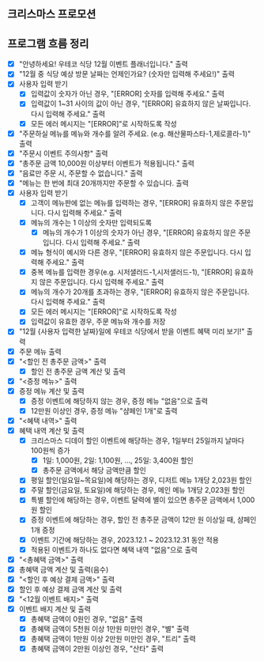 ## 크리스마스 프로모션

## 프로그램 흐름 정리
- [x] "안녕하세요! 우테코 식당 12월 이벤트 플래너입니다." 출력
- [x] "12월 중 식당 예상 방문 날짜는 언제인가요? (숫자만 입력해 주세요!)" 출력
- [x] 사용자 입력 받기
    - [x] 입력값이 숫자가 아닌 경우, "[ERROR] 숫자를 입력해 주세요." 출력
    - [x] 입력값이 1~31 사이의 값이 아닌 경우, "[ERROR] 유효하지 않은 날짜입니다. 다시 입력해 주세요." 출력
  - [x] 모든 에러 메시지는 "[ERROR]"로 시작하도록 작성
- [x] "주문하실 메뉴를 메뉴와 개수를 알려 주세요. (e.g. 해산물파스타-1,제로콜라-1)" 출력
- [x] "주문시 이벤트 주의사항" 출력
- [x] "총주문 금액 10,000원 이상부터 이벤트가 적용됩니다." 출력
- [x] "음료만 주문 시, 주문할 수 없습니다." 출력
- [x] "메뉴는 한 번에 최대 20개까지만 주문할 수 있습니다. 출력
- [x] 사용자 입력 받기
  - [x] 고객이 메뉴판에 없는 메뉴를 입력하는 경우, "[ERROR] 유효하지 않은 주문입니다. 다시 입력해 주세요." 출력
  - [x] 메뉴의 개수는 1 이상의 숫자만 입력되도록
    - [x] 메뉴의 개수가 1 이상의 숫자가 아닌 경우, "[ERROR] 유효하지 않은 주문입니다. 다시 입력해 주세요." 출력
  - [x] 메뉴 형식이 예시와 다른 경우, "[ERROR] 유효하지 않은 주문입니다. 다시 입력해 주세요." 출력
  - [x] 중복 메뉴를 입력한 경우(e.g. 시저샐러드-1,시저샐러드-1), "[ERROR] 유효하지 않은 주문입니다. 다시 입력해 주세요." 출력
  - [x] 메뉴의 개수가 20개를 초과하는 경우, "[ERROR] 유효하지 않은 주문입니다. 다시 입력해 주세요." 출력
  - [x] 모든 에러 메시지는 "[ERROR]"로 시작하도록 작성
  - [x] 입력값이 유효한 경우, 주문 메뉴와 개수를 저장
- [x] "12월 {사용자 입력한 날짜}일에 우테코 식당에서 받을 이벤트 혜택 미리 보기!" 출력 
- [x] 주문 메뉴 출력
- [x] "<할인 전 총주문 금액>" 출력
  - [x] 할인 전 총주문 금액 계산 및 출력
- [x] "<증정 메뉴>" 출력
- [x] 증정 메뉴 계산 및 출력
  - [x] 증정 이벤트에 해당하지 않는 경우, 증정 메뉴 "없음"으로 출력
  - [x] 12만원 이상인 경우, 증정 메뉴 "샴페인 1개"로 출력
- [x] "<혜택 내역>" 출력
- [x] 혜택 내역 계산 및 출력
  - [x] 크리스마스 디데이 할인 이벤트에 해당하는 경우, 1일부터 25일까지 날마다 100원씩 증가
    - [x] 1일: 1,000원, 2일: 1,100원, ..., 25일: 3,400원 할인
    - [x] 총주문 금액에서 해당 금액만큼 할인
  - [x] 평일 할인(일요일~목요일)에 해당하는 경우, 디저트 메뉴 1개당 2,023원 할인
  - [x] 주말 할인(금요일, 토요일)에 해당하는 경우, 메인 메뉴 1개당 2,023원 할인
  - [x] 특별 할인에 해당하는 경우, 이벤트 달력에 별이 있으면 총주문 금액에서 1,000원 할인
  - [x] 증정 이벤트에 해당하는 경우, 할인 전 총주문 금액이 12만 원 이상일 때, 샴페인 1개 증정
  - [x] 이벤트 기간에 해당하는 경우, 2023.12.1 ~ 2023.12.31 동안 적용
  - [x] 적용된 이벤트가 하나도 없다면 혜택 내역 "없음"으로 출력
- [x] "<총혜택 금액>" 출력
- [x] 총혜택 금액 계산 및 출력(음수)
- [x] "<할인 후 예상 결제 금액>" 출력
- [x] 할인 후 예상 결제 금액 계산 및 출력
- [x] "<12월 이벤트 배지>" 출력
- [x] 이벤트 배지 계산 및 출력
  - [x] 총혜택 금액이 0원인 경우, "없음" 출력
  - [x] 총혜택 금액이 5천원 이상 1만원 미만인 경우, "별" 출력
  - [x] 총혜택 금액이 1만원 이상 2만원 미만인 경우, "트리" 출력
  - [x] 총혜택 금액이 2만원 이상인 경우, "산타" 출력
